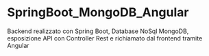 # SpringBoot_MongoDB_Angular
Backend realizzato con Spring Boot, Database NoSql MongoDB, esposizione API con Controller Rest e richiamato dal frontend tramite Angular
